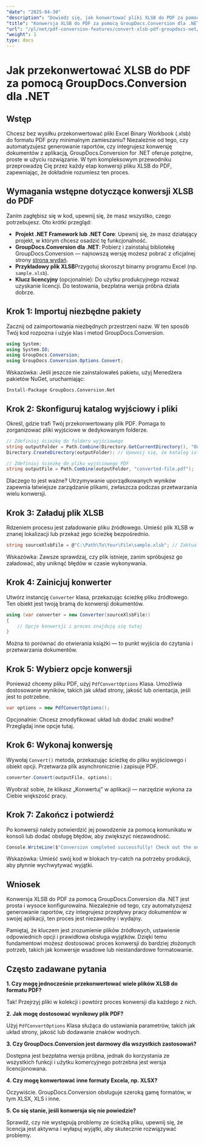 ```yaml
---
"date": "2025-04-30"
"description": "Dowiedz się, jak konwertować pliki XLSB do PDF za pomocą GroupDocs.Conversion dla .NET dzięki temu przewodnikowi krok po kroku. Idealne dla profesjonalistów potrzebujących bezproblemowej konwersji plików."
"title": "Konwersja XLSB do PDF za pomocą GroupDocs.Conversion dla .NET&#58; Kompletny przewodnik"
"url": "/pl/net/pdf-conversion-features/convert-xlsb-pdf-groupdocs-net/"
"weight": 1
type: docs
---
```

# Jak przekonwertować XLSB do PDF za pomocą GroupDocs.Conversion dla .NET

## Wstęp

Chcesz bez wysiłku przekonwertować pliki Excel Binary Workbook (.xlsb) do formatu PDF przy minimalnym zamieszaniu? Niezależnie od tego, czy automatyzujesz generowanie raportów, czy integrujesz konwersję dokumentów z aplikacją, GroupDocs.Conversion for .NET oferuje potężne, proste w użyciu rozwiązanie. W tym kompleksowym przewodniku przeprowadzę Cię przez każdy etap konwersji pliku XLSB do PDF, zapewniając, że dokładnie rozumiesz ten proces.

## Wymagania wstępne dotyczące konwersji XLSB do PDF

Zanim zagłębisz się w kod, upewnij się, że masz wszystko, czego potrzebujesz. Oto krótki przegląd:

- **Projekt .NET Framework lub .NET Core**: Upewnij się, że masz działający projekt, w którym chcesz osadzić tę funkcjonalność.
- **GroupDocs.Conversion dla .NET**: Pobierz i zainstaluj bibliotekę GroupDocs.Conversion — najnowszą wersję możesz pobrać z oficjalnej strony [strona wydań](https://releases.groupdocs.com/conversion/net/).
- **Przykładowy plik XLSB**Przygotuj skoroszyt binarny programu Excel (np. `sample.xlsb`).
- **Klucz licencyjny** (opcjonalnie): Do użytku produkcyjnego rozważ uzyskanie licencji. Do testowania, bezpłatna wersja próbna działa dobrze.

## Krok 1: Importuj niezbędne pakiety

Zacznij od zaimportowania niezbędnych przestrzeni nazw. W ten sposób Twój kod rozpozna i użyje klas i metod GroupDocs.Conversion.

```csharp
using System;
using System.IO;
using GroupDocs.Conversion;
using GroupDocs.Conversion.Options.Convert;
```

Wskazówka: Jeśli jeszcze nie zainstalowałeś pakietu, użyj Menedżera pakietów NuGet, uruchamiając:

```
Install-Package GroupDocs.Conversion.Net
```

## Krok 2: Skonfiguruj katalog wyjściowy i pliki

Określ, gdzie trafi Twój przekonwertowany plik PDF. Pomaga to zorganizować pliki wyjściowe w dedykowanym folderze.

```csharp
// Zdefiniuj ścieżkę do folderu wyjściowego
string outputFolder = Path.Combine(Directory.GetCurrentDirectory(), "Output");
Directory.CreateDirectory(outputFolder); // Upewnij się, że katalog istnieje

// Zdefiniuj ścieżkę do pliku wyjściowego PDF
string outputFile = Path.Combine(outputFolder, "converted-file.pdf");
```

Dlaczego to jest ważne? Utrzymywanie uporządkowanych wyników zapewnia łatwiejsze zarządzanie plikami, zwłaszcza podczas przetwarzania wielu konwersji.

## Krok 3: Załaduj plik XLSB

Rdzeniem procesu jest załadowanie pliku źródłowego. Umieść plik XLSB w znanej lokalizacji lub przekaż jego ścieżkę bezpośrednio.

```csharp
string sourceXlsbFile = @"C:\Path\To\Your\File\sample.xlsb"; // Zaktualizuj za pomocą ścieżki pliku
```

Wskazówka: Zawsze sprawdzaj, czy plik istnieje, zanim spróbujesz go załadować, aby uniknąć błędów w czasie wykonywania.

## Krok 4: Zainicjuj konwerter

Utwórz instancję `Converter` klasa, przekazując ścieżkę pliku źródłowego. Ten obiekt jest twoją bramą do konwersji dokumentów.

```csharp
using (var converter = new Converter(sourceXlsbFile))
{
    // Opcje konwersji i proces znajdują się tutaj
}
```

Można to porównać do otwierania książki — to punkt wyjścia do czytania i przetwarzania dokumentów.

## Krok 5: Wybierz opcje konwersji

Ponieważ chcemy pliku PDF, użyj `PdfConvertOptions` Klasa. Umożliwia dostosowanie wyników, takich jak układ strony, jakość lub orientacja, jeśli jest to potrzebne.

```csharp
var options = new PdfConvertOptions();
```

Opcjonalnie: Chcesz zmodyfikować układ lub dodać znaki wodne? Przeglądaj inne opcje tutaj.

## Krok 6: Wykonaj konwersję

Wywołaj `Convert()` metoda, przekazując ścieżkę do pliku wyjściowego i obiekt opcji. Przetwarza plik asynchronicznie i zapisuje PDF.

```csharp
converter.Convert(outputFile, options);
```

Wyobraź sobie, że klikasz „Konwertuj” w aplikacji — narzędzie wykona za Ciebie większość pracy.

## Krok 7: Zakończ i potwierdź

Po konwersji należy potwierdzić jej powodzenie za pomocą komunikatu w konsoli lub dodać obsługę błędów, aby zwiększyć niezawodność.

```csharp
Console.WriteLine($"Conversion completed successfully! Check out the output at: {outputFolder}");
```

Wskazówka: Umieść swój kod w blokach try-catch na potrzeby produkcji, aby płynnie wychwytywać wyjątki.

## Wniosek

Konwersja XLSB do PDF za pomocą GroupDocs.Conversion dla .NET jest prosta i wysoce konfigurowalna. Niezależnie od tego, czy automatyzujesz generowanie raportów, czy integrujesz przepływy pracy dokumentów w swojej aplikacji, ten proces jest niezawodny i wydajny.

Pamiętaj, że kluczem jest zrozumienie plików źródłowych, ustawienie odpowiednich opcji i prawidłowa obsługa wyjątków. Dzięki temu fundamentowi możesz dostosować proces konwersji do bardziej złożonych potrzeb, takich jak konwersje wsadowe lub niestandardowe formatowanie.

## Często zadawane pytania

**1. Czy mogę jednocześnie przekonwertować wiele plików XLSB do formatu PDF?**  

Tak! Przejrzyj pliki w kolekcji i powtórz proces konwersji dla każdego z nich.

**2. Jak mogę dostosować wynikowy plik PDF?**  

Użyj `PdfConvertOptions` Klasa służąca do ustawiania parametrów, takich jak układ strony, jakość lub dodawanie znaków wodnych.

**3. Czy GroupDocs.Conversion jest darmowy dla wszystkich zastosowań?**  

Dostępna jest bezpłatna wersja próbna, jednak do korzystania ze wszystkich funkcji i użytku komercyjnego potrzebna jest wersja licencjonowana.

**4. Czy mogę konwertować inne formaty Excela, np. XLSX?**  

Oczywiście. GroupDocs.Conversion obsługuje szeroką gamę formatów, w tym XLSX, XLS i inne.

**5. Co się stanie, jeśli konwersja się nie powiedzie?**  

Sprawdź, czy nie występują problemy ze ścieżką pliku, upewnij się, że licencja jest aktywna i wyłapuj wyjątki, aby skutecznie rozwiązywać problemy.